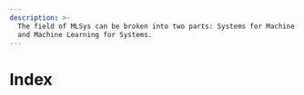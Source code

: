 ```yaml
---
description: >-
  The field of MLSys can be broken into two parts: Systems for Machine Learning,
  and Machine Learning for Systems.
---
```


# Index

